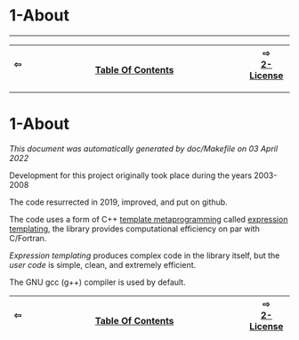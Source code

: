 
# 1-About

-------------------------


| ⇦ <br />  | <br />[Table Of Contents](toc.md)<br /> <img width=1000/> | ⇨ <br />[2-License](license.md)   |
| ----------- | ----------- | ----------- |


-------------------------

# 1-About

_This document was automatically generated by doc/Makefile on 03 April 2022_


Development for this project originally took place during the years 2003-2008 

The code resurrected in 2019, improved, and put on github.

The code uses a form of C++ [template metaprogramming](https://en.wikipedia.org/wiki/Template_metaprogramming) called [expression templating](https://en.wikipedia.org/wiki/Expression_templates), the library provides computational efficiency on par with C/Fortran.

*Expression templating* produces complex code in the library itself, but the *user code* is simple, clean, and extremely efficient.

The GNU gcc (g++) compiler is used by default.

| ⇦ <br />  | <br />[Table Of Contents](toc.md)<br /> <img width=1000/> | ⇨ <br />[2-License](license.md)   |
| ----------- | ----------- | ----------- |
